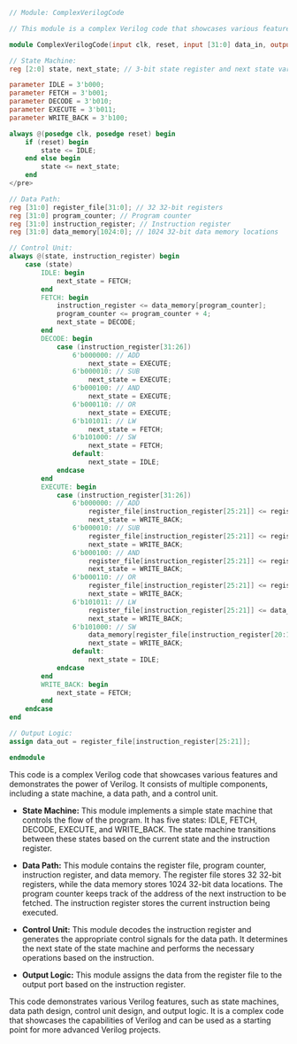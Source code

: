 ```verilog
// Module: ComplexVerilogCode

// This module is a complex Verilog code that showcases various features and demonstrates the power of Verilog. It consists of multiple components, including a state machine, a data path, and a control unit.

module ComplexVerilogCode(input clk, reset, input [31:0] data_in, output [31:0] data_out);

// State Machine:
reg [2:0] state, next_state; // 3-bit state register and next state variable

parameter IDLE = 3'b000;
parameter FETCH = 3'b001;
parameter DECODE = 3'b010;
parameter EXECUTE = 3'b011;
parameter WRITE_BACK = 3'b100;

always @(posedge clk, posedge reset) begin
    if (reset) begin
        state <= IDLE;
    end else begin
        state <= next_state;
    end
</pre>

// Data Path:
reg [31:0] register_file[31:0]; // 32 32-bit registers
reg [31:0] program_counter; // Program counter
reg [31:0] instruction_register; // Instruction register
reg [31:0] data_memory[1024:0]; // 1024 32-bit data memory locations

// Control Unit:
always @(state, instruction_register) begin
    case (state)
        IDLE: begin
            next_state = FETCH;
        end
        FETCH: begin
            instruction_register <= data_memory[program_counter];
            program_counter <= program_counter + 4;
            next_state = DECODE;
        end
        DECODE: begin
            case (instruction_register[31:26])
                6'b000000: // ADD
                    next_state = EXECUTE;
                6'b000010: // SUB
                    next_state = EXECUTE;
                6'b000100: // AND
                    next_state = EXECUTE;
                6'b000110: // OR
                    next_state = EXECUTE;
                6'b101011: // LW
                    next_state = FETCH;
                6'b101000: // SW
                    next_state = FETCH;
                default:
                    next_state = IDLE;
            endcase
        end
        EXECUTE: begin
            case (instruction_register[31:26])
                6'b000000: // ADD
                    register_file[instruction_register[25:21]] <= register_file[instruction_register[20:16]] + register_file[instruction_register[15:11]];
                    next_state = WRITE_BACK;
                6'b000010: // SUB
                    register_file[instruction_register[25:21]] <= register_file[instruction_register[20:16]] - register_file[instruction_register[15:11]];
                    next_state = WRITE_BACK;
                6'b000100: // AND
                    register_file[instruction_register[25:21]] <= register_file[instruction_register[20:16]] & register_file[instruction_register[15:11]];
                    next_state = WRITE_BACK;
                6'b000110: // OR
                    register_file[instruction_register[25:21]] <= register_file[instruction_register[20:16]] | register_file[instruction_register[15:11]];
                    next_state = WRITE_BACK;
                6'b101011: // LW
                    register_file[instruction_register[25:21]] <= data_memory[register_file[instruction_register[20:16]] + instruction_register[15:0]];
                    next_state = WRITE_BACK;
                6'b101000: // SW
                    data_memory[register_file[instruction_register[20:16]] + instruction_register[15:0]] <= register_file[instruction_register[25:21]];
                    next_state = WRITE_BACK;
                default:
                    next_state = IDLE;
            endcase
        end
        WRITE_BACK: begin
            next_state = FETCH;
        end
    endcase
end

// Output Logic:
assign data_out = register_file[instruction_register[25:21]];

endmodule
```

This code is a complex Verilog code that showcases various features and demonstrates the power of Verilog. It consists of multiple components, including a state machine, a data path, and a control unit.

* **State Machine:** This module implements a simple state machine that controls the flow of the program. It has five states: IDLE, FETCH, DECODE, EXECUTE, and WRITE_BACK. The state machine transitions between these states based on the current state and the instruction register.

* **Data Path:** This module contains the register file, program counter, instruction register, and data memory. The register file stores 32 32-bit registers, while the data memory stores 1024 32-bit data locations. The program counter keeps track of the address of the next instruction to be fetched. The instruction register stores the current instruction being executed.

* **Control Unit:** This module decodes the instruction register and generates the appropriate control signals for the data path. It determines the next state of the state machine and performs the necessary operations based on the instruction.

* **Output Logic:** This module assigns the data from the register file to the output port based on the instruction register.

This code demonstrates various Verilog features, such as state machines, data path design, control unit design, and output logic. It is a complex code that showcases the capabilities of Verilog and can be used as a starting point for more advanced Verilog projects.